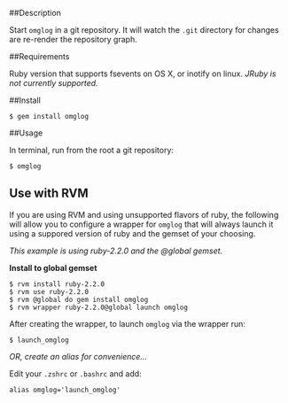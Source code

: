 ##Description

Start `omglog` in a git repository. It will watch the `.git` directory for changes are re-render the repository graph.


##Requirements

Ruby version that supports fsevents on OS X, or inotify on linux. _JRuby is not currently supported._


##Install

    $ gem install omglog


##Usage

In terminal, run from the root a git repository:

    $ omglog


## Use with RVM

If you are using RVM and using unsupported flavors of ruby, the following will allow you to configure a wrapper for `omglog` that will always launch it using a suppored version of ruby and the gemset of your choosing.

_This example is using ruby-2.2.0 and the @global gemset._

**Install to global gemset**

    $ rvm install ruby-2.2.0
    $ rvm use ruby-2.2.0
    $ rvm @global do gem install omglog
    $ rvm wrapper ruby-2.2.0@global launch omglog

After creating the wrapper, to launch `omglog` via the wrapper run:

    $ launch_omglog

_OR, create an alias for convenience..._

Edit your `.zshrc` or `.bashrc` and add:

    alias omglog='launch_omglog'
